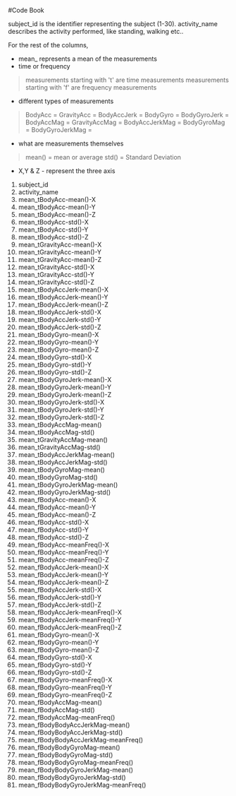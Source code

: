 #Code Book

subject_id is the identifier representing the subject (1-30). 
activity_name describes the activity performed, like standing, walking etc..

For the rest of the columns,
* mean_ represents a mean of the measurements
* time or frequency
 > measurements starting with 't' are time measurements
 > measurements starting with 'f' are frequency measurements
* different types of measurements
 > BodyAcc = 
 > GravityAcc = 
 > BodyAccJerk = 
 > BodyGyro =
 > BodyGyroJerk =
 > BodyAccMag =
 > GravityAccMag =
 > BodyAccJerkMag =
 > BodyGyroMag =
 > BodyGyroJerkMag =
* what are measurements themselves 
 > mean() = mean or average
 > std() = Standard Deviation
* X,Y & Z - represent the three axis
 
 
1. subject_id
1. activity_name
1. mean_tBodyAcc-mean()-X
1. mean_tBodyAcc-mean()-Y
1. mean_tBodyAcc-mean()-Z
1. mean_tBodyAcc-std()-X
1. mean_tBodyAcc-std()-Y
1. mean_tBodyAcc-std()-Z
1. mean_tGravityAcc-mean()-X
1. mean_tGravityAcc-mean()-Y
1. mean_tGravityAcc-mean()-Z
1. mean_tGravityAcc-std()-X
1. mean_tGravityAcc-std()-Y
1. mean_tGravityAcc-std()-Z
1. mean_tBodyAccJerk-mean()-X
1. mean_tBodyAccJerk-mean()-Y
1. mean_tBodyAccJerk-mean()-Z
1. mean_tBodyAccJerk-std()-X
1. mean_tBodyAccJerk-std()-Y
1. mean_tBodyAccJerk-std()-Z
1. mean_tBodyGyro-mean()-X
1. mean_tBodyGyro-mean()-Y
1. mean_tBodyGyro-mean()-Z
1. mean_tBodyGyro-std()-X
1. mean_tBodyGyro-std()-Y
1. mean_tBodyGyro-std()-Z
1. mean_tBodyGyroJerk-mean()-X
1. mean_tBodyGyroJerk-mean()-Y
1. mean_tBodyGyroJerk-mean()-Z
1. mean_tBodyGyroJerk-std()-X
1. mean_tBodyGyroJerk-std()-Y
1. mean_tBodyGyroJerk-std()-Z
1. mean_tBodyAccMag-mean()
1. mean_tBodyAccMag-std()
1. mean_tGravityAccMag-mean()
1. mean_tGravityAccMag-std()
1. mean_tBodyAccJerkMag-mean()
1. mean_tBodyAccJerkMag-std()
1. mean_tBodyGyroMag-mean()
1. mean_tBodyGyroMag-std()
1. mean_tBodyGyroJerkMag-mean()
1. mean_tBodyGyroJerkMag-std()
1. mean_fBodyAcc-mean()-X
1. mean_fBodyAcc-mean()-Y
1. mean_fBodyAcc-mean()-Z
1. mean_fBodyAcc-std()-X
1. mean_fBodyAcc-std()-Y
1. mean_fBodyAcc-std()-Z
1. mean_fBodyAcc-meanFreq()-X
1. mean_fBodyAcc-meanFreq()-Y
1. mean_fBodyAcc-meanFreq()-Z
1. mean_fBodyAccJerk-mean()-X
1. mean_fBodyAccJerk-mean()-Y
1. mean_fBodyAccJerk-mean()-Z
1. mean_fBodyAccJerk-std()-X
1. mean_fBodyAccJerk-std()-Y
1. mean_fBodyAccJerk-std()-Z
1. mean_fBodyAccJerk-meanFreq()-X
1. mean_fBodyAccJerk-meanFreq()-Y
1. mean_fBodyAccJerk-meanFreq()-Z
1. mean_fBodyGyro-mean()-X
1. mean_fBodyGyro-mean()-Y
1. mean_fBodyGyro-mean()-Z
1. mean_fBodyGyro-std()-X
1. mean_fBodyGyro-std()-Y
1. mean_fBodyGyro-std()-Z
1. mean_fBodyGyro-meanFreq()-X
1. mean_fBodyGyro-meanFreq()-Y
1. mean_fBodyGyro-meanFreq()-Z
1. mean_fBodyAccMag-mean()
1. mean_fBodyAccMag-std()
1. mean_fBodyAccMag-meanFreq()
1. mean_fBodyBodyAccJerkMag-mean()
1. mean_fBodyBodyAccJerkMag-std()
1. mean_fBodyBodyAccJerkMag-meanFreq()
1. mean_fBodyBodyGyroMag-mean()
1. mean_fBodyBodyGyroMag-std()
1. mean_fBodyBodyGyroMag-meanFreq()
1. mean_fBodyBodyGyroJerkMag-mean()
1. mean_fBodyBodyGyroJerkMag-std()
1. mean_fBodyBodyGyroJerkMag-meanFreq()
